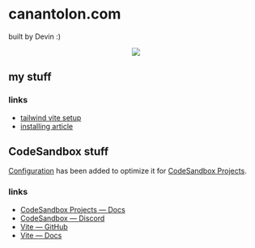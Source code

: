 # canantolon.com
built by Devin :)
<p align="center">
  <a href="https://skillicons.dev">
    <img src="https://skillicons.dev/icons?i=react,vite,tailwind,ts" />
  </a>
</p>

## my stuff

### links
- [tailwind vite setup](https://tailwindcss.com/docs/guides/vite)
- [installing article](https://blog.logrocket.com/setting-up-dev-environment-react-vite-tailwind/)


## CodeSandbox stuff

[Configuration](https://codesandbox.io/docs/projects/learn/setting-up/tasks) has been added to optimize it for [CodeSandbox Projects](https://codesandbox.io/p/dashboard).

### links
- [CodeSandbox Projects — Docs](https://codesandbox.io/docs/projects)
- [CodeSandbox — Discord](https://discord.gg/Ggarp3pX5H)
- [Vite — GitHub](https://github.com/vitejs/vite)
- [Vite — Docs](https://vitejs.dev/guide/)
